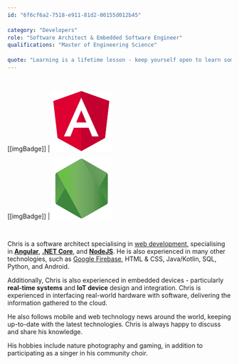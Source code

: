 ```yaml
---
id: "6f6cf6a2-7518-e911-81d2-00155d012b45"

category: "Developers"
role: "Software Architect & Embedded Software Engineer"
qualifications: "Master of Engineering Science"

quote: "Learning is a lifetime lesson - keep yourself open to learn something new!"
---
```


<br/>

[[imgBadge]]
| ![angular.png](../badges/Developer-angular.png)

[[imgBadge]]
| ![node js](../badges/Developer-node-js.png)

<br/>

Chris is a software architect specialising in [web development](https://www.ssw.com.au/ssw/Consulting/Web-Applications.aspx), specialising in **[Angular](https://angular.io/)**, **[.NET Core](https://dotnet.microsoft.com/)**, and **[NodeJS](https://nodejs.org/en/about/)**. He is also experienced in many other technologies, such as [Google Firebase](https://firebase.google.com), HTML & CSS, Java/Kotlin, SQL, Python, and Android.

Additionally, Chris is also experienced in embedded devices - particularly **real-time systems** and **IoT device** design and integration. Chris is experienced in interfacing real-world hardware with software, delivering the information gathered to the cloud.

He also follows mobile and web technology news around the world, keeping up-to-date with the latest technologies. Chris is always happy to discuss and share his knowledge.

His hobbies include nature photography and gaming, in addition to participating as a singer in his community choir.
